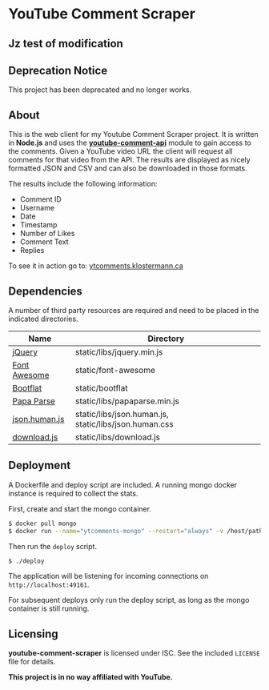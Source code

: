 # YouTube Comment Scraper

## Jz test of modification

## Deprecation Notice

This project has been deprecated and no longer works.

## About

This is the web client for my Youtube Comment Scraper project. It is written in **Node.js** and uses the [**youtube-comment-api**](https://github.com/philbot9/youtube-comment-api) module to gain access to the comments.
Given a YouTube video URL the client will request all comments for that video from the API. The results are displayed as nicely formatted JSON and CSV and can also be downloaded in those formats.

The results include the following information:

- Comment ID
- Username
- Date
- Timestamp
- Number of Likes
- Comment Text
- Replies

To see it in action go to: [ytcomments.klostermann.ca](http://ytcomments.klostermann.ca)

## Dependencies

A number of third party resources are required and need to be placed in the indicated directories.

| Name                                                            | Directory                                             |
| --------------------------------------------------------------- | ----------------------------------------------------- |
| [jQuery](https://jquery.com/)                                   | static/libs/jquery.min.js                             |
| [Font Awesome](http://fontawesome.io/)                          | static/font-awesome                                   |
| [Bootflat](http://bootflat.github.io/)                          | static/bootflat                                       |
| [Papa Parse](http://papaparse.com/)                             | static/libs/papaparse.min.js                          |
| [json.human.js](https://github.com/marianoguerra/json.human.js) | static/libs/json.human.js, static/libs/json.human.css |
| [download.js](http://danml.com/#/download.html)                 | static/libs/download.js                               |

## Deployment

A Dockerfile and deploy script are included. A running mongo docker instance is required to collect the stats.

First, create and start the mongo container.

```bash
$ docker pull mongo
$ docker run --name="ytcomments-mongo" --restart="always" -v /host/path/to/data/dir:/data/db -d mongo
```

Then run the `deploy` script.

```bash
$ ./deploy
```

The application will be listening for incoming connections on `http://localhost:49161`.

For subsequent deploys only run the deploy script, as long as the mongo container is still running.

## Licensing

**youtube-comment-scraper** is licensed under ISC. See the included `LICENSE` file for details.

**This project is in no way affiliated with YouTube.**
